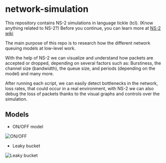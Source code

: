 # network-simulation

This repository contains NS-2 simulations in language tickle (tcl). 
(Know anything related to NS-2?) Before you continue, you can learn more at [NS-2 wiki](https://www.isi.edu/nsnam/ns/)

The main purpose of this repo is to research how the different network queuing models at low-level work. 

With the help of NS-2 we can visualize and understand how packets are accepted or dropped, depending on several factors such as: Burstiness, the channel size (bandwidth), the queue size, and periods (depending on the model) and many more. 

After running each script, we can easily detect bottlenecks in the network, loss rates, that could occur in a real environment, with NS-2 we can also debug the loss of packets thanks to the visual graphs and controls over the simulation.

## Models

* ON/OFF model 

![ON/OFF](http://staff.um.edu.mt/jskl1/simweb/fig1.gif)

* Leaky bucket 

![Leaky bucket](https://www.researchgate.net/profile/Changcheng_Huang/publication/3642574/figure/fig1/AS:341751131852802@1458491227098/Equivalence-of-leaky-bucket-and-virtual-queue-in-terms-of-loss-rate.png)



